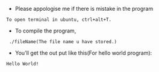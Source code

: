 
- Please appologise me if there is mistake in the program
`````````
To open terminal in ubuntu, ctrl+alt+T.
`````````
- To compile the program,
`````````````````````````
 ./fileName(The file name u have stored.)
````````````````````````````````````````
- You'll get the out put like this(For hello world program):

```````````````
Hello World!
```````````````
